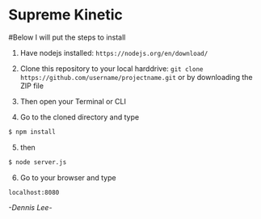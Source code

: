 <h1>Supreme Kinetic</h1>

#Below I will put the steps to install

1. Have nodejs installed: `https://nodejs.org/en/download/`

2. Clone this repository to your local harddrive: `git clone https://github.com/username/projectname.git` or by downloading the ZIP file

3. Then open your Terminal or CLI

4. Go to the cloned directory and type 

```sh
$ npm install 
```

5. then 

```sh
$ node server.js
```
6. Go to your browser and type

`localhost:8080`


*-Dennis Lee-*